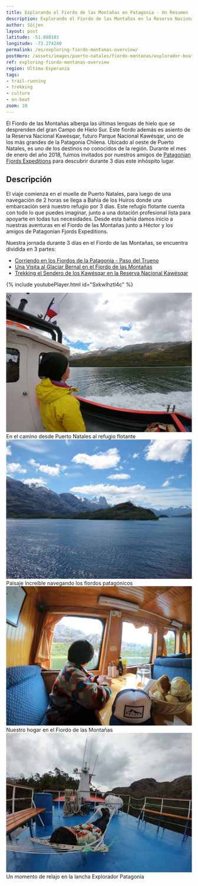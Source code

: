 ```yaml
---
title: Explorando el Fiordo de las Montañas en Patagonia - Un Resumen
description: Explorando el Fiordo de las Montañas en la Reserva Nacional Kawésqar junto a nuestros amigos de Patagonian Fjord Expeditions.
author: Sóijen
layout: post
latitude: -51.888103
longitude: -73.274240
permalink: /es/exploring-fiordo-montanas-overview/
postHero: /assets/images/puerto-natales/fiordo-montanas/explorador-boat-cover.jpg
ref: exploring-fiordo-montanas-overview
region: Ultima-Esperanza
tags:
- trail-running
- trekking
- culture
- on-boat
zoom: 10
---
```

El Fiordo de las Montañas alberga las últimas lenguas de hielo que se desprenden del gran Campo de Hielo Sur. Este fiordo además es asiento de la Reserva Nacional Kawésqar, futuro Parque Nacional Kawésqar, uno de los más grandes de la Patagonia Chilena. Ubicado al oeste de Puerto Natales, es uno de los destinos no conocidos de la región. Durante el mes de enero del año 2018, fuimos invitados por nuestros amigos de <a href="http://www.patagonianfjords.com/" target="_blank">Patagonian Fjords Expeditions</a> para descubrir durante 3 días este inhóspito lugar.

<h2>Descripción</h2>
El viaje comienza en el muelle de Puerto Natales, para luego de una navegación de 2 horas se llega a Bahía de los Huiros donde una embarcación será nuestro refugio por 3 días. Este refugio flotante cuenta con todo lo que puedes imaginar, junto a una dotación profesional lista para apoyarte en todas tus necesidades. Desde esta bahía damos inicio a nuestras aventuras en el Fiordo de las Montañas junto a Héctor y los amigos de Patagonian Fjords Expeditions.

Nuestra jornada durante 3 días en el Fiordo de las Montañas, se encuentra dividida en 3 partes:
- <a href="/es/running-patagonian-fjords-paso-trueno-fiordo-montanas/">Corriendo en los Fiordos de la Patagonia - Paso del Trueno</a>
- <a href="/es/visit-glaciar-bernal-fiordo-montanas/">Una Visita al Glaciar Bernal en el Fiordo de las Montañas</a>
- <a href="/es/trekking-sendero-alacalufes-reserva-nacional-alacalufes-kawesqar/">Trekking el Sendero de los Kawésqar en la Reserva Nacional Kawésqar</a>

{% include youtubePlayer.html id="SxkwIhztl4c" %}

<img src="/assets/images/puerto-natales/fiordo-montanas/en-route-sailing-fiordo-montanas.jpg" alt="En Route to Fiordo de las Montanas">
<div class="img-caption">En el camino desde Puerto Natales al refugio flotante</div>
<img src="/assets/images/puerto-natales/fiordo-montanas/en-route-fiordo-montanas.jpg" alt="En Route to Fiordo de las Montanas">
<div class="img-caption">Paisaje increíble navegando los fiordos patagónicos</div>
<img src="/assets/images/puerto-natales/fiordo-montanas/explorador-boat-fiordo-montanas.jpg" alt="On Board Explorador Fiordo de las Montanas">
<div class="img-caption">Nuestro hogar en el Fiordo de las Montañas</div>
<img src="/assets/images/puerto-natales/fiordo-montanas/explorador-boat-deck.jpg" alt="On Board Explorador Fiordo de las Montanas">
<div class="img-caption">Un momento de relajo en la lancha Explorador Patagonia</div>
